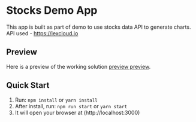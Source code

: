 # Stocks Demo App

This app is built as part of demo to use stocks data API to generate charts.
API used - https://iexcloud.io

## Preview

Here is a preview of the working solution [preview preview](http://deepa-stock.surge.sh/).

## Quick Start

1.  Run: `npm install` or `yarn install`
2.  After install, run: `npm run start` or `yarn start`
3.  It will open your browser at (http://localhost:3000)
